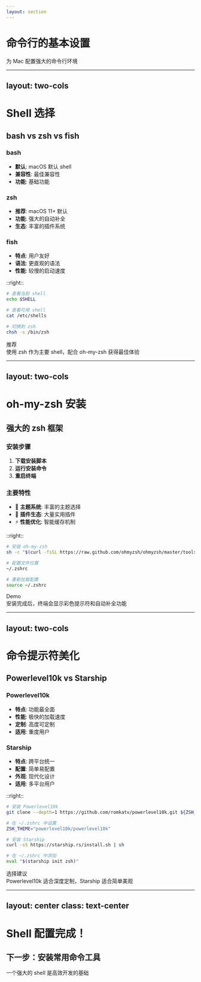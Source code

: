 ```yaml
---
layout: section
---
```


# 命令行的基本设置

为 Mac 配置强大的命令行环境

---
layout: two-cols
---

# Shell 选择

## bash vs zsh vs fish

<div class="space-y-4">

### bash
- **默认**: macOS 默认 shell
- **兼容性**: 最佳兼容性
- **功能**: 基础功能

### zsh
- **推荐**: macOS 11+ 默认
- **功能**: 强大的自动补全
- **生态**: 丰富的插件系统

### fish
- **特点**: 用户友好
- **语法**: 更直观的语法
- **性能**: 较慢的启动速度

</div>

::right::

```bash
# 查看当前 shell
echo $SHELL

# 查看可用 shell
cat /etc/shells

# 切换到 zsh
chsh -s /bin/zsh
```

<div class="mt-8 p-4 bg-blue-50 rounded-lg">
  <div class="text-sm font-semibold text-blue-800">推荐</div>
  <div class="text-sm text-blue-700">使用 zsh 作为主要 shell，配合 oh-my-zsh 获得最佳体验</div>
</div>

---
layout: two-cols
---

# oh-my-zsh 安装

## 强大的 zsh 框架

<div class="space-y-4">

### 安装步骤
1. **下载安装脚本**
2. **运行安装命令**
3. **重启终端**

### 主要特性
- 🎨 **主题系统**: 丰富的主题选择
- 🔌 **插件生态**: 大量实用插件
- ⚡ **性能优化**: 智能缓存机制

</div>

::right::

```bash
# 安装 oh-my-zsh
sh -c "$(curl -fsSL https://raw.github.com/ohmyzsh/ohmyzsh/master/tools/install.sh)"

# 配置文件位置
~/.zshrc

# 重新加载配置
source ~/.zshrc
```

<div class="mt-6 p-4 bg-green-50 rounded-lg">
  <div class="text-sm font-semibold text-green-800">Demo</div>
  <div class="text-sm text-green-700">安装完成后，终端会显示彩色提示符和自动补全功能</div>
</div>

---
layout: two-cols
---

# 命令提示符美化

## Powerlevel10k vs Starship

<div class="space-y-4">

### Powerlevel10k
- **特点**: 功能最全面
- **性能**: 极快的加载速度
- **定制**: 高度可定制
- **适用**: 重度用户

### Starship
- **特点**: 跨平台统一
- **配置**: 简单易配置
- **外观**: 现代化设计
- **适用**: 多平台用户

</div>

::right::

```bash
# 安装 Powerlevel10k
git clone --depth=1 https://github.com/romkatv/powerlevel10k.git ${ZSH_CUSTOM:-$HOME/.oh-my-zsh/custom}/themes/powerlevel10k

# 在 ~/.zshrc 中设置
ZSH_THEME="powerlevel10k/powerlevel10k"

# 安装 Starship
curl -sS https://starship.rs/install.sh | sh

# 在 ~/.zshrc 中添加
eval "$(starship init zsh)"
```

<div class="mt-6 p-4 bg-yellow-50 rounded-lg">
  <div class="text-sm font-semibold text-yellow-800">选择建议</div>
  <div class="text-sm text-yellow-700">Powerlevel10k 适合深度定制，Starship 适合简单美观</div>
</div>

---
layout: center
class: text-center
---

# Shell 配置完成！

## 下一步：安装常用命令工具

<div class="mt-8">
  <span class="text-lg opacity-70">一个强大的 shell 是高效开发的基础</span>
</div>